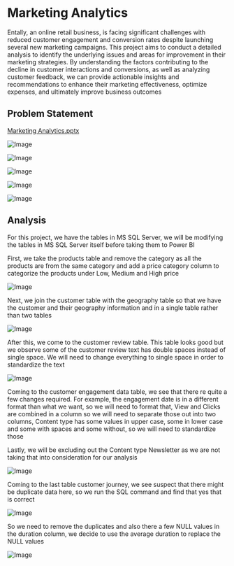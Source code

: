 
# Marketing Analytics

Entally, an online retail business, is facing significant challenges with reduced customer engagement and conversion rates despite launching several new marketing campaigns. This project aims to conduct a detailed analysis to identify the underlying issues and areas for improvement in their marketing strategies. By understanding the factors contributing to the decline in customer interactions and conversions, as well as analyzing customer feedback, we can provide actionable insights and recommendations to enhance their marketing effectiveness, optimize expenses, and ultimately improve business outcomes

## Problem Statement

[Marketing Analytics.pptx](https://github.com/user-attachments/files/18614098/Marketing.Analytics.pptx)

![Image](https://github.com/user-attachments/assets/6f3516e6-dd50-45c3-aa89-051714ce4e6f)

![Image](https://github.com/user-attachments/assets/11de1c2a-80ca-4582-8718-23f1cad9a165)

![Image](https://github.com/user-attachments/assets/7160486e-82a9-41cc-b140-529f0a4a1e04)

![Image](https://github.com/user-attachments/assets/048a525f-8029-41ad-9e90-781708c43ccd)

![Image](https://github.com/user-attachments/assets/446abb5f-177e-40e5-8461-9dcaf9259eec)


## Analysis

For this project, we have the tables in MS SQL Server, we will be modifying the tables in MS SQL Server itself before taking them to Power BI

First, we take the products table and remove the category as all the products are from the same category and add a price category column to categorize the products under Low, Medium and High price

![Image](https://github.com/user-attachments/assets/efb06a79-d9e3-4649-a819-ad48044fdef1)

Next, we join the customer table with the geography table so that we have the customer and their geography information and in a single table rather than two tables

![Image](https://github.com/user-attachments/assets/9b186c2e-6c10-4284-b54e-e9824fa4cb91)

After this, we come to the customer review table. This table looks good but we observe some of the customer review text has double spaces instead of single space. We will need to change everything to single space in order to standardize the text

![Image](https://github.com/user-attachments/assets/3d5ba2e0-0cf9-449c-83e6-d3da902e3f11)

Coming to the customer engagement data table, we see that there re quite a few changes required. For example, the engagement date is in a different format than what we want, so we will need to format that, View and Clicks are combined in a column so we will need to separate those out into two columns, Content type has some values in upper case, some in lower case and some with spaces and some without, so we will need to standardize those 

Lastly, we will be excluding out the Content type Newsletter as we are not taking that into consideration for our analysis 

![Image](https://github.com/user-attachments/assets/00f3cdcb-90db-47cd-a548-4afedafc8e82)

Coming to the last table customer journey, we see suspect that there might be duplicate data here, so we run the SQL command and find that yes that is correct

![Image](https://github.com/user-attachments/assets/7a7da2e1-c0d5-44b4-ab35-40a498e92250)

So we need to remove the duplicates and also there a few NULL values in the duration column, we decide to use the average duration to replace the NULL values

![Image](https://github.com/user-attachments/assets/4e659809-88eb-435c-ae27-169a960ff4d6)
